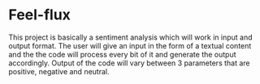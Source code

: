 # Feel-flux
This project is basically a sentiment analysis which will work in input and output format. The user will give an input in the form of a textual content and the the code will process every bit of it and generate the output accordingly. Output of the code will vary between 3 parameters that are positive, negative and neutral. 

